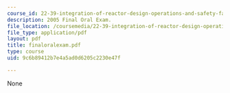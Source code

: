 ```yaml
---
course_id: 22-39-integration-of-reactor-design-operations-and-safety-fall-2006
description: 2005 Final Oral Exam.
file_location: /coursemedia/22-39-integration-of-reactor-design-operations-and-safety-fall-2006/9c6b89412b7e4a5ad0d6205c2230e47f_finaloralexam.pdf
file_type: application/pdf
layout: pdf
title: finaloralexam.pdf
type: course
uid: 9c6b89412b7e4a5ad0d6205c2230e47f

---
```

None